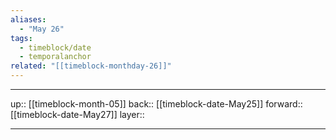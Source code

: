 ```yaml
---
aliases:
  - "May 26"
tags:
  - timeblock/date
  - temporalanchor
related: "[[timeblock-monthday-26]]"
---
```




***

up:: [[timeblock-month-05]]
back:: [[timeblock-date-May25]]
forward:: [[timeblock-date-May27]]
layer:: 

***
